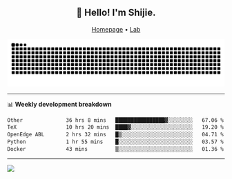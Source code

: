 <h2 align="center">👋 Hello! I'm Shijie.</h2>
<p align="center">
  <a href="https://xu-shi-jie.github.io"> Homepage</a> •
  <a href="https://onodalab.ees.hokudai.ac.jp"> Lab </a>
</p>

![Snake animation](https://github.com/xu-shi-jie/xu-shi-jie/blob/output/github-snake.svg)


-------

📊 **Weekly development breakdown**
<!--START_SECTION:waka-->

```txt
Other              36 hrs 8 mins   ████████████████▓░░░░░░░░   67.06 %
TeX                10 hrs 20 mins  ████▓░░░░░░░░░░░░░░░░░░░░   19.20 %
OpenEdge ABL       2 hrs 32 mins   █▒░░░░░░░░░░░░░░░░░░░░░░░   04.71 %
Python             1 hr 55 mins    █░░░░░░░░░░░░░░░░░░░░░░░░   03.57 %
Docker             43 mins         ▒░░░░░░░░░░░░░░░░░░░░░░░░   01.36 %
```

<!--END_SECTION:waka-->

-------
![](https://komarev.com/ghpvc/?username=xu-shi-jie&style=flat-square&color=blue) 
